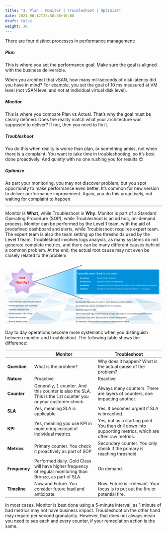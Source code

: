 ```yaml
---
title: "3. Plan | Monitor | Troubleshoot | Optimize"
date: 2021-06-12T23:58:38+10:00
draft: false
weight: 30
---
```


There are four distinct processes in performance management:

##### Plan

This is where you set the performance goal. Make sure the goal is aligned with the business deliverable. 

When you architect that vSAN, how many milliseconds of disk latency did you have in mind? For example, you set the goal of 10 ms measured at VM level (not vSAN level and not at individual virtual disk level).

##### Monitor

This is where you compare Plan vs Actual. That’s why the goal must be clearly defined. Does the reality match what your architecture was supposed to deliver? If not, then you need to fix it.

##### Troubleshoot

You do this when reality is worse than plan, or something amiss, not when there is a complaint. You want to take time in troubleshooting, so it’s best done proactively. And quietly with no one rushing you for results 😊

##### Optimize

As part your monitoring, you may not discover problem, but you spot opportunity to make performance even better. It’s common for new version to deliver performance improvement. Again, you do this proactively, not waiting for complaint to happen.

------

Monitor is **What**, while Troubleshoot is **Why**. Monitor is part of a Standard Operating Procedure (SOP), while Troubleshoot is an ad hoc, on-demand process. Monitor can be performed by the Level 1 team, with the aid of predefined dashboard and alerts, while Troubleshoot requires expert team. The expert team is also the team setting up the thresholds used by the Level 1 team. Troubleshoot involves logs analysis, as many systems do not generate complete metrics, and there can be many different causes behind a common problem. At the end, the actual root cause may not even be closely related to the problem.

![](1.2.3-fig-1.png)

Day to day operations become more systematic when you distinguish between monitor and troubleshoot. The following table shows the difference:

|       | Monitor | Troubleshoot |
|-------|---------|--------------|
|**Question**| What is the problem? | Why does it happen? What is the actual cause of the problem? |
| **Nature** | Proactive | Reactive | 
| **Counter** | Generally, 1 counter. And this counter is also the SLA. This is the 1st counter you or your customer check. | Always many counters. There are layers of counters, one impacting another.|
| **SLA** | Yes, meaning SLA is applicable | Yes. It becomes urgent if SLA is breached. | 
| **KPI** | Yes, meaning you use KPI in monitoring instead of individual metrics. | Yes, but as a starting point. You then drill down into supporting metrics, which are often raw metrics. |
| **Metrics** | Primary counter. You check it proactively as part of SOP | Secondary counter. You only check if the primary is reaching threshold. |
| **Frequency** | Performed daily. Gold Class will have higher frequency of regular monitoring than Bronze, as part of SLA. | On demand. | 
| **Timeline** | Now and Future. You consider future load and anticipate. | Now. Future is irrelevant. Your focus is to put out the fire or potential fire. |

In most cases, Monitor is best done using a 5-minute interval, as 1 minute of bad metrics may not have business impact. Troubleshoot on the other hand may require per second granularity. However, that does not always mean you need to see each and every counter, if your remediation action is the same.

